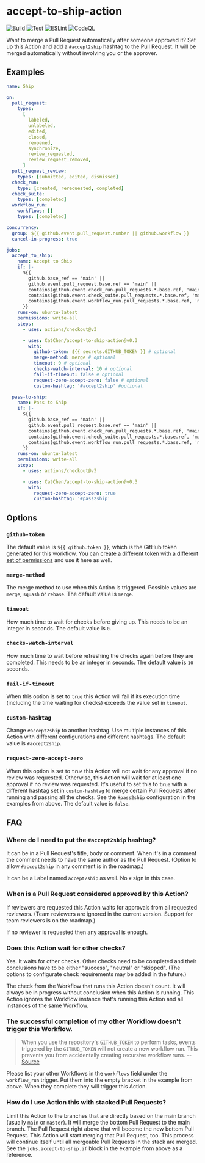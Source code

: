 # accept-to-ship-action

[![Build](https://github.com/CatChen/accept-to-ship-action/actions/workflows/build.yml/badge.svg?branch=main&event=push)](https://github.com/CatChen/accept-to-ship-action/actions/workflows/build.yml)
[![Test](https://github.com/CatChen/accept-to-ship-action/actions/workflows/test.yml/badge.svg?branch=main&event=push)](https://github.com/CatChen/accept-to-ship-action/actions/workflows/test.yml)
[![ESLint](https://github.com/CatChen/accept-to-ship-action/actions/workflows/eslint.yml/badge.svg?branch=main&event=push)](https://github.com/CatChen/accept-to-ship-action/actions/workflows/eslint.yml)
[![CodeQL](https://github.com/CatChen/accept-to-ship-action/actions/workflows/codeql.yml/badge.svg?branch=main&event=schedule)](https://github.com/CatChen/accept-to-ship-action/actions/workflows/codeql.yml)

Want to merge a Pull Request automatically after someone approved it? Set up this Action and add a `#accept2ship` hashtag to the Pull Request. It will be merged automatically without involving you or the approver.

## Examples

```yaml
name: Ship

on:
  pull_request:
    types:
      [
        labeled,
        unlabeled,
        edited,
        closed,
        reopened,
        synchronize,
        review_requested,
        review_request_removed,
      ]
  pull_request_review:
    types: [submitted, edited, dismissed]
  check_run:
    type: [created, rerequested, completed]
  check_suite:
    types: [completed]
  workflow_run:
    workflows: []
    types: [completed]

concurrency:
  group: ${{ github.event.pull_request.number || github.workflow }}
  cancel-in-progress: true

jobs:
  accept_to_ship:
    name: Accept to Ship
    if: |-
      ${{
        github.base_ref == 'main' ||
        github.event.pull_request.base.ref == 'main' ||
        contains(github.event.check_run.pull_requests.*.base.ref, 'main') ||
        contains(github.event.check_suite.pull_requests.*.base.ref, 'main') ||
        contains(github.event.workflow_run.pull_requests.*.base.ref, 'main')
      }}
    runs-on: ubuntu-latest
    permissions: write-all
    steps:
      - uses: actions/checkout@v3

      - uses: CatChen/accept-to-ship-action@v0.3
        with:
          github-token: ${{ secrets.GITHUB_TOKEN }} # optional
          merge-method: merge # optional
          timeout: 0 # optional
          checks-watch-interval: 10 # optional
          fail-if-timeout: false # optional
          request-zero-accept-zero: false # optional
          custom-hashtag: '#accept2ship' #optional

  pass-to-ship:
    name: Pass to Ship
    if: |-
      ${{
        github.base_ref == 'main' ||
        github.event.pull_request.base.ref == 'main' ||
        contains(github.event.check_run.pull_requests.*.base.ref, 'main') ||
        contains(github.event.check_suite.pull_requests.*.base.ref, 'main') ||
        contains(github.event.workflow_run.pull_requests.*.base.ref, 'main')
      }}
    runs-on: ubuntu-latest
    permissions: write-all
    steps:
      - uses: actions/checkout@v3

      - uses: CatChen/accept-to-ship-action@v0.3
        with:
          request-zero-accept-zero: true
          custom-hashtag: '#pass2ship'
```

## Options

### `github-token`

The default value is `${{ github.token }}`, which is the GitHub token generated for this workflow. You can [create a different token with a different set of permissions](https://docs.github.com/en/authentication/keeping-your-account-and-data-secure/creating-a-personal-access-token) and use it here as well.

### `merge-method`

The merge method to use when this Action is triggered. Possible values are `merge`, `squash` or `rebase`. The default value is `merge`.

### `timeout`

How much time to wait for checks before giving up. This needs to be an integer in seconds. The default value is `0`.

### `checks-watch-interval`

How much time to wait before refreshing the checks again before they are completed. This needs to be an integer in seconds. The default value is `10` seconds.

### `fail-if-timeout`

When this option is set to `true` this Action will fail if its execution time (including the time waiting for checks) exceeds the value set in `timeout`.

### `custom-hashtag`

Change `#accept2ship` to another hashtag. Use multiple instances of this Action with different configurations and different hashtags. The default value is `#accept2ship`.

### `request-zero-accept-zero`

When this option is set to `true` this Action will not wait for any approval if no review was requested. Otherwise, this Action will wait for at least one approval if no review was requested. It's useful to set this to `true` with a different hashtag set in `custom-hashtag` to merge certain Pull Requests after running and passing all the checks. See the `#pass2ship` configuration in the examples from above. The default value is `false`.

## FAQ

### Where do I need to put the `#accept2ship` hashtag?

It can be in a Pull Request's title, body or comment. When it's in a comment the comment needs to have the same author as the Pull Request. (Option to allow `#accept2ship` in any comment is in the roadmap.)

It can be a Label named `accept2ship` as well. No `#` sign in this case.

### When is a Pull Request considered approved by this Action?

If reviewers are requested this Action waits for approvals from all requested reviewers. (Team reviewers are ignored in the current version. Support for team reviewers is on the roadmap.)

If no reviewer is requested then any approval is enough.

### Does this Action wait for other checks?

Yes. It waits for other checks. Other checks need to be completed and their conclusions have to be either "success", "neutral" or "skipped". (The options to configurate check requirements may be added in the future.)

The check from the Workflow that runs this Action doesn't count. It will always be in progress without conclusion when this Action is running. This Action ignores the Workflow instance that's running this Action and all instances of the same Workflow.

### The successful completion of my other Workflow doesn't trigger this Workflow.

> When you use the repository's `GITHUB_TOKEN` to perform tasks, events triggered by the `GITHUB_TOKEN` will not create a new workflow run. This prevents you from accidentally creating recursive workflow runs. -- [Source](https://docs.github.com/en/actions/security-guides/automatic-token-authentication)

Please list your other Workflows in the `workflows` field under the `workflow_run` trigger. Put them into the empty bracket in the example from above. When they complete they will trigger this Action.

### How do I use Action this with stacked Pull Requests?

Limit this Action to the branches that are directly based on the main branch (usually `main` or `master`). It will merge the bottom Pull Request to the main branch. The Pull Request right above that will become the new bottom Pull Request. This Action will start merging that Pull Request, too. This process will continue itself until all mergeable Pull Requests in the stack are merged. See the `jobs.accept-to-ship.if` block in the example from above as a reference.
